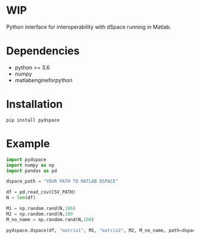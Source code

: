 # WIP
Python interface for interoperability with dSpace running in Matlab.

# Dependencies
- python >= 3.6
- numpy
- matlabengineforpython

# Installation
```shell
pip install pydspace
```

# Example

```python
import pydspace
import numpy as np
import pandas as pd

dspace_path = "YOUR PATH TO MATLAB DSPACE"

df = pd.read_csv(CSV_PATH)
N = len(df)

M1 = np.random.rand(N,100)
M2 = np.random.rand(N,100
M_no_name = np.random.rand(N,100)

pydspace.dspace(df, "matrix1", M1, "matrix2", M2, M_no_name, path=dspace_path)
```
